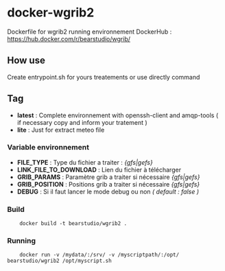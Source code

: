 # docker-wgrib2
Dockerfile for wgrib2 running environnement
DockerHub : https://hub.docker.com/r/bearstudio/wgrib/

## How use

Create entrypoint.sh for yours treatements or use directly command

## Tag

 - **latest** : Complete environnement with openssh-client and amqp-tools ( if necessary copy and inform your tratement )
 - **lite**   : Just for extract meteo file

### Variable environnement

- **FILE_TYPE** : Type du fichier a traiter : *{gfs|gefs}*
- **LINK_FILE_TO_DOWNLOAD** : Lien du fichier à télécharger
- **GRIB_PARAMS** : Paramètre grib a traiter si nécessaire *{gfs|gefs}*
- **GRIB_POSITION** : Positions grib a traiter si nécessaire *{gfs|gefs}*
- **DEBUG** : Si il faut lancer le mode debug ou non *( default : false )*

### Build
```
	docker build -t bearstudio/wgrib2 .
```

### Running
```
	docker run -v /mydata/:/srv/ -v /myscriptpath/:/opt/ bearstudio/wgrib2 /opt/myscript.sh
```
